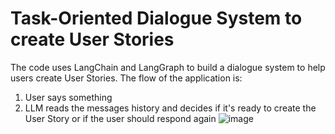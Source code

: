 # Task-Oriented Dialogue System to create User Stories
The code uses LangChain and LangGraph to build a dialogue system to help users create User Stories.
The flow of the application is:
1. User says something
2. LLM reads the messages history and decides if it's ready to create the User Story or if the user should respond again
![image](https://github.com/user-attachments/assets/9266e1de-609e-4008-a4b3-050b2b8e305a)
